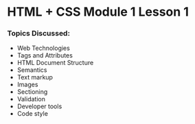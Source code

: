 # HTML + CSS Module 1 Lesson 1

### Topics Discussed:

-   Web Technologies
-   Tags and Attributes
-   HTML Document Structure
-   Semantics
-   Text markup
-   Images
-   Sectioning
-   Validation
-   Developer tools
-   Code style
